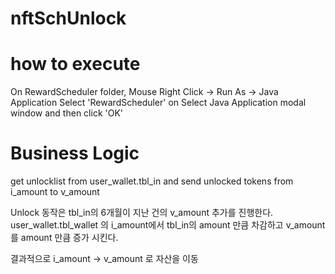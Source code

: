 # nftSchUnlock

# how to execute
On RewardScheduler folder, Mouse Right Click -> Run As -> Java Application
Select 'RewardScheduler' on Select Java Application modal window and then click 'OK'


# Business Logic

get unlocklist from user_wallet.tbl_in
and send unlocked tokens from i_amount  to v_amount

Unlock 동작은 tbl_in의 6개월이 지난 건의 v_amount 추가를 진행한다.
user_wallet.tbl_wallet 의 i_amount에서 tbl_in의 amount 만큼 차감하고 v_amount를 amount 만큼 증가 시킨다.

결과적으로 i_amount -> v_amount 로 자산을 이동
